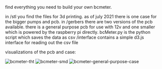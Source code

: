 find everything you need to build your own bcmeter. 

in /stl you find the files for 3d printing. as of july 2021 there is one case for the bigger pumps and pcb. 
in /gerbers there are two versions of the pcb available. there is a general purpose pcb for use with 12v and one smaller which is powered by the raspberry pi directly.
bcMeter.py is the python script which saves the data as csv
/interface contains a simple d3.js interface for reading out the csv file

visualizations of the pcb and case:

![bcmeter-tht](https://user-images.githubusercontent.com/87074315/124761537-337b2780-df32-11eb-83bd-753e4972f371.jpg)
![bcmeter-smd](https://user-images.githubusercontent.com/87074315/124761541-3413be00-df32-11eb-88a7-5631a5a1f0b4.jpg)
![bcmeter-general-purpose-case](https://user-images.githubusercontent.com/87074315/124761546-3413be00-df32-11eb-8138-fc08c174cbb7.jpg)
